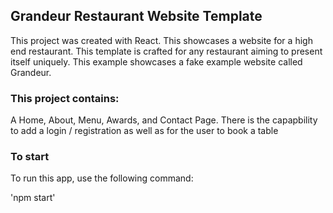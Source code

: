 ## Grandeur Restaurant Website Template
This project was created with React. This showcases a website for a high end restaurant. This template is crafted for any restaurant aiming to present itself uniquely. This example showcases a fake example website called Grandeur.


### This project contains:
A Home, About, Menu, Awards, and Contact Page. There is the capapbility to add a login / registration as well as for the user to book a table


### To start
To run this app, use the following command:

'npm start'



